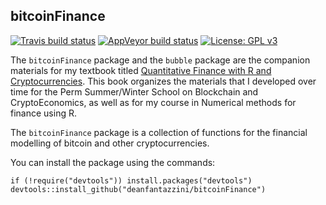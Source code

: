 ## bitcoinFinance

[![Travis build status](https://travis-ci.org/deanfantazzini/bitcoinFinance.svg?branch=master)](https://travis-ci.org/deanfantazzini/bitcoinFinance)
[![AppVeyor build status](https://ci.appveyor.com/api/projects/status/github/deanfantazzini/bitcoinFinance?branch=master&svg=true)](https://ci.appveyor.com/project/deanfantazzini/bitcoinFinance)
[![License: GPL v3](https://img.shields.io/badge/License-GPLv3-blue.svg)](https://www.gnu.org/licenses/gpl-3.0)

The `bitcoinFinance` package and the `bubble` package are the companion materials for my textbook titled [Quantitative Finance with R and Cryptocurrencies](https://www.amazon.com/dp/1090685319?ref_=pe_3052080_397514860). This book organizes the materials that I developed over time for the Perm Summer/Winter School on Blockchain and CryptoEconomics, as well as for my course in Numerical
methods for finance using R.

The `bitcoinFinance` package is a collection of functions for the financial modelling of bitcoin and other cryptocurrencies.

You can install the package using the commands:
``` {.r}
if (!require("devtools")) install.packages("devtools")
devtools::install_github("deanfantazzini/bitcoinFinance")
```
